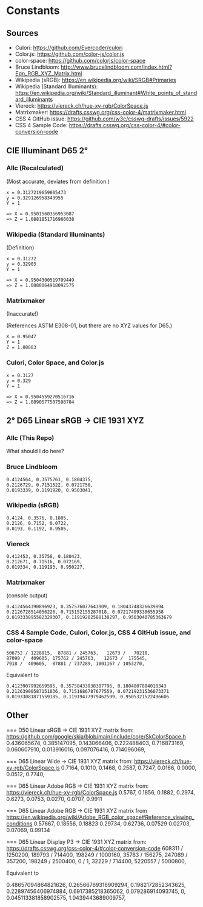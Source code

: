 # Constants

## Sources

* Culori: https://github.com/Evercoder/culori
* Color.js: https://github.com/color-js/color.js
* color-space: https://github.com/colorjs/color-space
* Bruce Lindbloom: http://www.brucelindbloom.com/index.html?Eqn_RGB_XYZ_Matrix.html
* Wikipedia (sRGB): https://en.wikipedia.org/wiki/SRGB#Primaries
* Wikipedia (Standard Illuminants): https://en.wikipedia.org/wiki/Standard_illuminant#White_points_of_standard_illuminants
* Viereck: https://viereck.ch/hue-xy-rgb/ColorSpace.js
* Matrixmaker: https://drafts.csswg.org/css-color-4/matrixmaker.html
* CSS 4 GitHub issue: https://github.com/w3c/csswg-drafts/issues/5922
* CSS 4 Sample Code: https://drafts.csswg.org/css-color-4/#color-conversion-code

## CIE Illuminant D65 2°

### Allc (Recalculated)

(Most accurate, deviates from definition.)

```
x = 0.3127219659805473
y = 0.329126958343955
Y = 1

=> X = 0.9501560356953087
=> Z = 1.0881851716966038
```

### Wikipedia (Standard Illuminants)

(Definition)

```
x = 0.31272
y = 0.32903
Y = 1

=> X = 0.9504300519709449
=> Z = 1.0888064918092575
```

### Matrixmaker

(Inaccurate!)

(References ASTM E308-01, but there are no XYZ values for D65.)

```
X = 0.95047
Y = 1
Z = 1.08883
```

### Culori, Color Space, and Color.js

```
x = 0.3127
y = 0.329
Y = 1

=> X = 0.9504559270516716
=> Z = 1.0890577507598784
```

## 2° D65 Linear sRGB -> CIE 1931 XYZ

### Allc (This Repo)

What should I do here?

### Bruce Lindbloom

```
0.4124564, 0.3575761, 0.1804375,
0.2126729, 0.7151522, 0.0721750,
0.0193339, 0.1191920, 0.9503041,
```

### Wikipedia (sRGB)

```
0.4124, 0.3576, 0.1805,
0.2126, 0.7152, 0.0722,
0.0193, 0.1192, 0.9505,
```

### Viereck

```
0.412453, 0.35758, 0.180423,
0.212671, 0.71516, 0.072169,
0.019334, 0.119193, 0.950227,
```

### Matrixmaker

(console output)

```
0.4124564390896923, 0.357576077643909, 0.18043748326639894
0.2126728514056226, 0.715152155287818, 0.07217499330655958
0.019333895582329307, 0.11919202588130297, 0.9503040785363679
```

### CSS 4 Sample Code, Culori, Color.js, CSS 4 GitHub issue, and color-space

```
506752 / 1228815,  87881 / 245763,   12673 /   70218,
87098 /  409605, 175762 / 245763,   12673 /  175545,
7918 /  409605,  87881 / 737289, 1001167 / 1053270,
```

Equivalent to

```
0.4123907992659595, 0.35758433938387796, 0.1804807884018343
0.21263900587151036, 0.7151686787677559, 0.07219231536073371
0.01933081871559185, 0.11919477979462599, 0.9505321522496606
```

## Other

=== D50 Linear sRGB -> CIE 1931 XYZ matrix from: https://github.com/google/skia/blob/main/include/core/SkColorSpace.h
0.436065674, 0.385147095, 0.143066406,
0.222488403, 0.716873169, 0.060607910,
0.013916016, 0.097076416, 0.714096069,


=== D65 Linear Wide -> CIE 1931 XYZ matrix from: https://viereck.ch/hue-xy-rgb/ColorSpace.js
0.7164, 0.1010, 0.1468,
0.2587, 0.7247, 0.0166,
0.0000, 0.0512, 0.7740,

=== D65 Linear Adobe RGB -> CIE 1931 XYZ matrix from: https://viereck.ch/hue-xy-rgb/ColorSpace.js
0.5767, 0.1856, 0.1882,
0.2974, 0.6273, 0.0753,
0.0270, 0.0707, 0.9911

=== D65 Linear Adobe RGB -> CIE 1931 XYZ matrix from https://en.wikipedia.org/wiki/Adobe_RGB_color_space#Reference_viewing_conditions
0.57667, 0.18556, 0.18823
0.29734, 0.62736, 0.07529
0.02703, 0.07069, 0.99134

=== D65 Linear Display P3 -> CIE 1931 XYZ matrix from: https://drafts.csswg.org/css-color-4/#color-conversion-code
608311 / 1250200, 189793 / 714400,  198249 / 1000160,
35783 /  156275, 247089 / 357200,  198249 / 2500400,
0 /       1,  32229 / 714400, 5220557 / 5000800,

Equivalent to

0.48657094864821626, 0.26566769316909294, 0.1982172852343625,
0.22897456406974884, 0.6917385218365062, 0.079286914093745,
0, 0.045113381858902575, 1.0439443689009757,